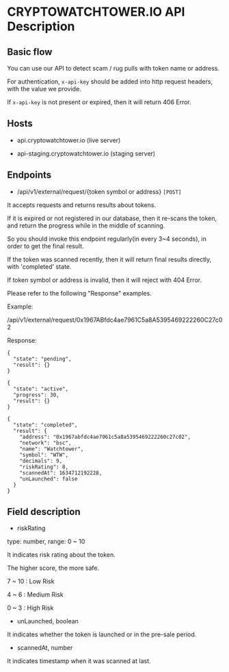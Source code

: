 # CRYPTOWATCHTOWER.IO API Description

## Basic flow

You can use our API to detect scam / rug pulls with token name or address.

For authentication, ```x-api-key``` should be added into http request headers, with the value we provide.

If ```x-api-key``` is not present or expired, then it will return 406 Error.

## Hosts

- api.cryptowatchtower.io (live server)

- api-staging.cryptowatchtower.io (staging server)

## Endpoints

- /api/v1/external/request/{token symbol or address} ```[POST]```

It accepts requests and returns results about tokens.

If it is expired or not registered in our database, then it re-scans the token, and return the progress while in the middle of scanning.

So you should invoke this endpoint regularly(in every 3~4 seconds), in order to get the final result.

If the token was scanned recently, then it will return final results directly, with 'completed' state.

If token symbol or address is invalid, then it will reject with 404 Error.

Please refer to the following "Response" examples.

Example:

/api/v1/external/request/0x1967ABfdc4ae7961C5a8A5395469222260C27c02

Response:

```
{
  "state": "pending",
  "result": {}
}
```

```
{
  "state": "active",
  "progress": 30,
  "result": {}
}
```

```
{
  "state": "completed",
  "result": {
    "address": "0x1967abfdc4ae7961c5a8a5395469222260c27c02",
    "network": "bsc",
    "name": "Watchtower",
    "symbol": "WTW",
    "decimals": 9,
    "riskRating": 8,
    "scannedAt": 1634712192228,
    "unLaunched": false
  }
}
```

## Field description

- riskRating

type: number, range: 0 ~ 10

It indicates risk rating about the token.

The higher score, the more safe.

7 ~ 10 : Low Risk

4 ~ 6 : Medium Risk

0 ~ 3 : High Risk

- unLaunched, boolean

It indicates whether the token is launched or in the pre-sale period.

- scannedAt, number

It indicates timestamp when it was scanned at last.
